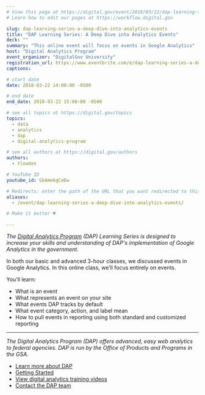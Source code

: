 ```yaml
---
# View this page at https://digital.gov/event/2018/03/22/dap-learning-series-a-deep-dive-into-analytics-events/
# Learn how to edit our pages at https://workflow.digital.gov

slug: dap-learning-series-a-deep-dive-into-analytics-events
title: "DAP Learning Series: A Deep Dive into Analytics Events"
deck: ""
summary: "This online event will focus on events in Google Analytics"
host: "Digital Analytics Program"
event_organizer: "DigitalGov University"
registration_url: https://www.eventbrite.com/e/dap-learning-series-a-deep-dive-into-analytics-events-registration-42545065436
captions:

# start date
date: 2018-03-22 14:00:00 -0500

# end date
end_date: 2018-03-22 15:00:00 -0500

# see all topics at https://digital.gov/topics
topics:
  - data
  - analytics
  - dap
  - digital-analytics-program

# see all authors at https://digital.gov/authors
authors:
  - tlowden

# YouTube ID
youtube_id: GkAme6gCeDw

# Redirects: enter the path of the URL that you want redirected to this page
aliases:
  - /event/dap-learning-series-a-deep-dive-into-analytics-events/

# Make it better ♥

---
```


_The [Digital Analytics Program](https://www.digitalgov.gov/services/dap/) (DAP) Learning Series is designed to increase your skills and understanding of DAP's implementation of Google Analytics in the government._

In both our basic and advanced 3-hour classes, we discussed events in Google Analytics. In this online class, we’ll focus entirely on events.

You’ll learn:

- What is an event
- What represents an event on your site
- What events DAP tracks by default
- What event category, action, and label mean
- How to pull events in reporting using both standard and customized reporting

---

_The Digital Analytics Program (DAP) offers advanced, easy web analytics to federal agencies. DAP is run by the Office of Products and Programs in the GSA._

- [Learn more about DAP](https://www.digitalgov.gov/services/dap/)
- [Getting Started](https://github.com/digital-analytics-program/gov-wide-code)
- [View digital analytics training videos](https://www.youtube.com/playlist?list=PLd9b-GuOJ3nFwlyvLFUtmDpYFKezhot8P)
- [Contact the DAP team](mailto:dap@support.digitalgov.gov)
